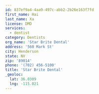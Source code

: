 ```yaml
---
id: 837ef9a4-4aa9-497c-abb2-2b26e163f7fd
first_name: Hai
last_name: Xa
license: DMD
services:
  - dentist
category: Dentists
org_name: 'Star Brite Dental'
address: '560 Mark St'
city: Henderson
state: NV
zip: '89014'
phone: '(702) 456-5100'
title: 'Star Brite Dental'
_geoloc:
  lat: 36.0309
  lng: -115.021
---
```

